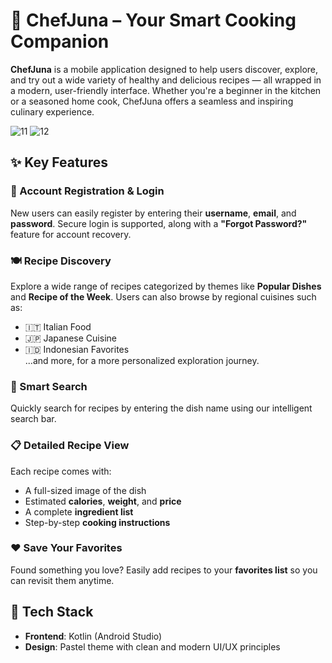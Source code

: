 # 🍳 ChefJuna – Your Smart Cooking Companion

**ChefJuna** is a mobile application designed to help users discover, explore, and try out a wide variety of healthy and delicious recipes — all wrapped in a modern, user-friendly interface. Whether you're a beginner in the kitchen or a seasoned home cook, ChefJuna offers a seamless and inspiring culinary experience.

![11](https://github.com/user-attachments/assets/94bcc0fe-68ed-4d60-b01a-3f8799748b95)
![12](https://github.com/user-attachments/assets/d6ac9dc5-4055-4371-a0bc-95a12711db09)


## ✨ Key Features

### 🔐 Account Registration & Login  
New users can easily register by entering their **username**, **email**, and **password**. Secure login is supported, along with a **"Forgot Password?"** feature for account recovery.

### 🍽️ Recipe Discovery  
Explore a wide range of recipes categorized by themes like **Popular Dishes** and **Recipe of the Week**. Users can also browse by regional cuisines such as:  
- 🇮🇹 Italian Food  
- 🇯🇵 Japanese Cuisine  
- 🇮🇩 Indonesian Favorites  
...and more, for a more personalized exploration journey.

### 🔎 Smart Search  
Quickly search for recipes by entering the dish name using our intelligent search bar.

### 📋 Detailed Recipe View  
Each recipe comes with:  
- A full-sized image of the dish  
- Estimated **calories**, **weight**, and **price**  
- A complete **ingredient list**  
- Step-by-step **cooking instructions**

### ❤️ Save Your Favorites  
Found something you love? Easily add recipes to your **favorites list** so you can revisit them anytime.



## 🚀 Tech Stack  
- **Frontend**: Kotlin (Android Studio)  
- **Design**: Pastel theme with clean and modern UI/UX principles  
